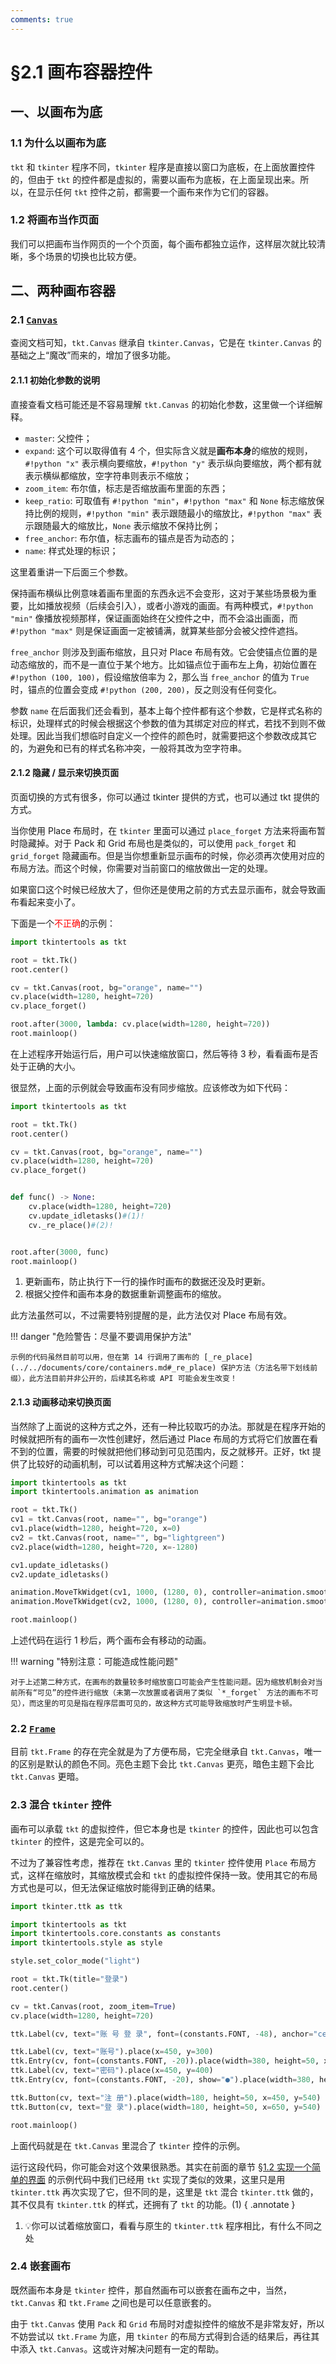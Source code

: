 ```yaml
---
comments: true
---
```


# §2.1 画布容器控件

## 一、以画布为底

### 1.1 为什么以画布为底

`tkt` 和 `tkinter` 程序不同，`tkinter` 程序是直接以窗口为底板，在上面放置控件的，但由于 `tkt` 的控件都是虚拟的，需要以画布为底板，在上面呈现出来。所以，在显示任何 `tkt` 控件之前，都需要一个画布来作为它们的容器。

### 1.2 将画布当作页面

我们可以把画布当作网页的一个个页面，每个画布都独立运作，这样层次就比较清晰，多个场景的切换也比较方便。

## 二、两种画布容器

### 2.1 [`Canvas`](../../documents/core/containers.md#canvas)

查阅文档可知，`tkt.Canvas` 继承自 `tkinter.Canvas`，它是在 `tkinter.Canvas` 的基础之上“魔改”而来的，增加了很多功能。

#### 2.1.1 初始化参数的说明

直接查看文档可能还是不容易理解 `tkt.Canvas` 的初始化参数，这里做一个详细解释。

* `master`: 父控件；
* `expand`: 这个可以取得值有 4 个，但实际含义就是**画布本身**的缩放的规则，`#!python "x"` 表示横向要缩放，`#!python "y"` 表示纵向要缩放，两个都有就表示横纵都缩放，空字符串则表示不缩放；
* `zoom_item`: 布尔值，标志是否缩放画布里面的东西；
* `keep_ratio`: 可取值有 `#!python "min"`，`#!python "max"` 和 `None` 标志缩放保持比例的规则，`#!python "min"` 表示跟随最小的缩放比，`#!python "max"` 表示跟随最大的缩放比，`None` 表示缩放不保持比例；
* `free_anchor`: 布尔值，标志画布的锚点是否为动态的；
* `name`: 样式处理的标识；

这里着重讲一下后面三个参数。

保持画布横纵比例意味着画布里面的东西永远不会变形，这对于某些场景极为重要，比如播放视频（后续会引入），或者小游戏的画面。有两种模式，`#!python "min"` 像播放视频那样，保证画面始终在父控件之中，而不会溢出画面，而 `#!python "max"` 则是保证画面一定被铺满，就算某些部分会被父控件遮挡。

`free_anchor` 则涉及到画布缩放，且只对 Place 布局有效。它会使锚点位置的是动态缩放的，而不是一直位于某个地方。比如锚点位于画布左上角，初始位置在 `#!python (100, 100)`，假设缩放倍率为 2，那么当 `free_anchor` 的值为 `True` 时，锚点的位置会变成 `#!python (200, 200)`，反之则没有任何变化。

参数 `name` 在后面我们还会看到，基本上每个控件都有这个参数，它是样式名称的标识，处理样式的时候会根据这个参数的值为其绑定对应的样式，若找不到则不做处理。因此当我们想临时自定义一个控件的颜色时，就需要把这个参数改成其它的，为避免和已有的样式名称冲突，一般将其改为空字符串。

#### 2.1.2 隐藏 / 显示来切换页面

页面切换的方式有很多，你可以通过 tkinter 提供的方式，也可以通过 tkt 提供的方式。

当你使用 Place 布局时，在 `tkinter` 里面可以通过 `place_forget` 方法来将画布暂时隐藏掉。对于 Pack 和 Grid 布局也是类似的，可以使用 `pack_forget` 和 `grid_forget` 隐藏画布。但是当你想重新显示画布的时候，你必须再次使用对应的布局方法。而这个时候，你需要对当前窗口的缩放做出一定的处理。

如果窗口这个时候已经放大了，但你还是使用之前的方式去显示画布，就会导致画布看起来变小了。

下面是一个<font color="red">不正确</font>的示例：

```python
import tkintertools as tkt

root = tkt.Tk()
root.center()

cv = tkt.Canvas(root, bg="orange", name="")
cv.place(width=1280, height=720)
cv.place_forget()

root.after(3000, lambda: cv.place(width=1280, height=720))
root.mainloop()
```

在上述程序开始运行后，用户可以快速缩放窗口，然后等待 3 秒，看看画布是否处于正确的大小。

很显然，上面的示例就会导致画布没有同步缩放。应该修改为如下代码：

```python hl_lines="11-14 17"
import tkintertools as tkt

root = tkt.Tk()
root.center()

cv = tkt.Canvas(root, bg="orange", name="")
cv.place(width=1280, height=720)
cv.place_forget()


def func() -> None:
    cv.place(width=1280, height=720)
    cv.update_idletasks()#(1)!
    cv._re_place()#(2)!


root.after(3000, func)
root.mainloop()
```

1. 更新画布，防止执行下一行的操作时画布的数据还没及时更新。
2. 根据父控件和画布本身的数据重新调整画布的缩放。

此方法虽然可以，不过需要特别提醒的是，此方法仅对 Place 布局有效。

!!! danger "危险警告：尽量不要调用保护方法"

    示例的代码虽然目前可以用，但在第 14 行调用了画布的 [_re_place](../../documents/core/containers.md#_re_place) 保护方法（方法名带下划线前缀），此方法目前并非公开的，后续其名称或 API 可能会发生改变！

#### 2.1.3 动画移动来切换页面

当然除了上面说的这种方式之外，还有一种比较取巧的办法。那就是在程序开始的时候就把所有的画布一次性创建好，然后通过 Place 布局的方式将它们放置在看不到的位置，需要的时候就把他们移动到可见范围内，反之就移开。正好，tkt 提供了比较好的动画机制，可以试着用这种方式解决这个问题：

```python
import tkintertools as tkt
import tkintertools.animation as animation

root = tkt.Tk()
cv1 = tkt.Canvas(root, name="", bg="orange")
cv1.place(width=1280, height=720, x=0)
cv2 = tkt.Canvas(root, name="", bg="lightgreen")
cv2.place(width=1280, height=720, x=-1280)

cv1.update_idletasks()
cv2.update_idletasks()

animation.MoveTkWidget(cv1, 1000, (1280, 0), controller=animation.smooth, fps=60).start(delay=1000)
animation.MoveTkWidget(cv2, 1000, (1280, 0), controller=animation.smooth, fps=60).start(delay=1000)

root.mainloop()
```

上述代码在运行 1 秒后，两个画布会有移动的动画。

!!! warning "特别注意：可能造成性能问题"

    对于上述第二种方式，在画布的数量较多时缩放窗口可能会产生性能问题。因为缩放机制会对当前所有“可见”的控件进行缩放（未第一次放置或者调用了类似 `*_forget` 方法的画布不可见），而这里的可见是指在程序层面可见的，故这种方式可能导致缩放时产生明显卡顿。

### 2.2 [`Frame`](../../documents/core/containers.md#frame)

目前 `tkt.Frame` 的存在完全就是为了方便布局，它完全继承自 `tkt.Canvas`，唯一的区别是默认的颜色不同。亮色主题下会比 `tkt.Canvas` 更亮，暗色主题下会比 `tkt.Canvas` 更暗。

### 2.3 混合 `tkinter` 控件

画布可以承载 `tkt` 的虚拟控件，但它本身也是 `tkinter` 的控件，因此也可以包含 `tkinter` 的控件，这是完全可以的。

不过为了兼容性考虑，推荐在 `tkt.Canvas` 里的 `tkinter` 控件使用 `Place` 布局方式，这样在缩放时，其缩放模式会和 `tkt` 的虚拟控件保持一致。使用其它的布局方式也是可以，但无法保证缩放时能得到正确的结果。

```python
import tkinter.ttk as ttk

import tkintertools as tkt
import tkintertools.core.constants as constants
import tkintertools.style as style

style.set_color_mode("light")

root = tkt.Tk(title="登录")
root.center()

cv = tkt.Canvas(root, zoom_item=True)
cv.place(width=1280, height=720)

ttk.Label(cv, text="账 号 登 录", font=(constants.FONT, -48), anchor="center").place(width=400, height=100, x=440, y=150)

ttk.Label(cv, text="账号").place(x=450, y=300)
ttk.Entry(cv, font=(constants.FONT, -20)).place(width=380, height=50, x=450, y=340)
ttk.Label(cv, text="密码").place(x=450, y=400)
ttk.Entry(cv, font=(constants.FONT, -20), show="●").place(width=380, height=50, x=450, y=440)

ttk.Button(cv, text="注 册").place(width=180, height=50, x=450, y=540)
ttk.Button(cv, text="登 录").place(width=180, height=50, x=650, y=540)

root.mainloop()
```

上面代码就是在 `tkt.Canvas` 里混合了 `tkinter` 控件的示例。

运行这段代码，你可能会对这个效果很熟悉。其实在前面的章节 [§1.2 实现一个简单的界面](../chapter_01/2.md#13-创建控件) 的示例代码中我们已经用 `tkt` 实现了类似的效果，这里只是用 `tkinter.ttk` 再次实现了它，但不同的是，这里是 `tkt` 混合 `tkinter.ttk` 做的，其不仅具有 `tkinter.ttk` 的样式，还拥有了 `tkt` 的功能。(1)
{ .annotate }

1. 💡你可以试着缩放窗口，看看与原生的 `tkinter.ttk` 程序相比，有什么不同之处

### 2.4 嵌套画布

既然画布本身是 `tkinter` 控件，那自然画布可以嵌套在画布之中，当然，`tkt.Canvas` 和 `tkt.Frame` 之间也是可以任意嵌套的。

由于 `tkt.Canvas` 使用 `Pack` 和 `Grid` 布局时对虚拟控件的缩放不是非常友好，所以不妨尝试以 `tkt.Frame` 为底，用 `tkinter` 的布局方式得到合适的结果后，再往其中添入 `tkt.Canvas`。这或许对解决问题有一定的帮助。

